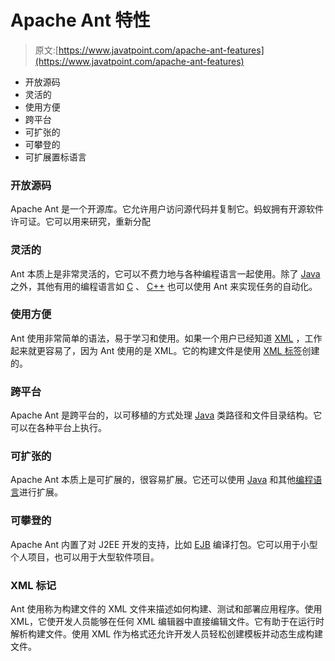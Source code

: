 # Apache Ant 特性

> 原文:[https://www.javatpoint.com/apache-ant-features](https://www.javatpoint.com/apache-ant-features)

*   开放源码
*   灵活的
*   使用方便
*   跨平台
*   可扩张的
*   可攀登的
*   可扩展置标语言

### 开放源码

Apache Ant 是一个开源库。它允许用户访问源代码并复制它。蚂蚁拥有开源软件许可证。它可以用来研究，重新分配

### 灵活的

Ant 本质上是非常灵活的，它可以不费力地与各种编程语言一起使用。除了 [Java](java-tutorial) 之外，其他有用的编程语言如 [C](c-programming-language-tutorial) 、 [C++](cpp-tutorial) 也可以使用 Ant 来实现任务的自动化。

### 使用方便

Ant 使用非常简单的语法，易于学习和使用。如果一个用户已经知道 [XML](xml-tutorial) ，工作起来就更容易了，因为 Ant 使用的是 XML。它的构建文件是使用 [XML 标签](jstl-xml-tags)创建的。

### 跨平台

Apache Ant 是跨平台的，以可移植的方式处理 [Java](collections-in-java) 类路径和文件目录结构。它可以在各种平台上执行。

### 可扩张的

Apache Ant 本质上是可扩展的，很容易扩展。它还可以使用 [Java](operators-in-java) 和其他[编程语言](history-of-c-language)进行扩展。

### 可攀登的

Apache Ant 内置了对 J2EE 开发的支持，比如 [EJB](ejb-tutorial) 编译打包。它可以用于小型个人项目，也可以用于大型软件项目。

### XML 标记

Ant 使用称为构建文件的 XML 文件来描述如何构建、测试和部署应用程序。使用 XML，它使开发人员能够在任何 XML 编辑器中直接编辑文件。它有助于在运行时解析构建文件。使用 XML 作为格式还允许开发人员轻松创建模板并动态生成构建文件。